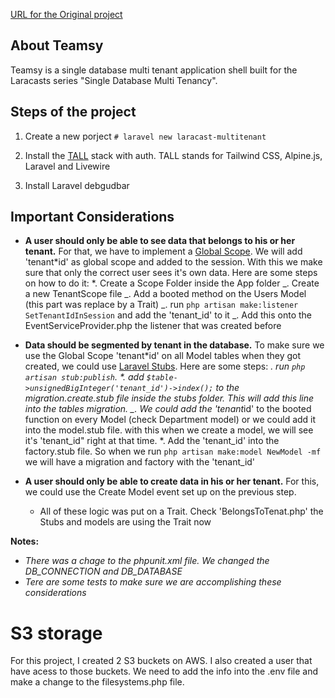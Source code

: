 [URL for the Original project](https://github.com/iAmKevinMcKee/teamsy)

## About Teamsy

Teamsy is a single database multi tenant application shell built for the Laracasts series "Single Database Multi Tenancy".

## Steps of the project

1. Create a new porject
   `# laravel new laracast-multitenant`

2. Install the [TALL](https://github.com/laravel-frontend-presets/tall) stack with auth. TALL stands for Tailwind CSS, Alpine.js, Laravel and Livewire

3. Install Laravel debgudbar

## Important Considerations

-   **A user should only be able to see data that belongs to his or her tenant.** For that, we have to implement a [Global Scope](https://laravel.com/docs/8.x/eloquent#global-scopes). We will add 'tenant*id' as global scope and added to the session. With this we make sure that only the correct user sees it's own data.
    Here are some steps on how to do it:
    *. Create a Scope Folder inside the App folder
    _. Create a new TenantScope file
    _. Add a booted method on the Users Model (this part was replace by a Trait)
    _. run `php artisan make:listener SetTenantIdInSession` and add the 'tenant_id' to it
    _. Add this onto the EventServiceProvider.php the listener that was created before

-   **Data should be segmented by tenant in the database.** To make sure we use the Global Scope 'tenant*id' on all Model tables when they got created, we could use [Laravel Stubs](https://laravel.com/docs/8.x/artisan#stub-customization). Here are some steps:
    *. run `php artisan stub:publish`.
    \*. add `$table->unsignedBigInteger('tenant_id')->index();` to the migration.create.stub file inside the stubs folder. This will add this line into the tables migration.
    \_. We could add the 'tenant*id' to the booted function on every Model (check Department model) or we could add it into the model.stub file. with this when we create a model, we will see it's 'tenant_id" right at that time.
    *. Add the 'tenant_id' into the factory.stub file. So when we run `php artisan make:model NewModel -mf` we will have a migration and factory with the 'tenant_id'

-   **A user should only be able to create data in his or her tenant.** For this, we could use the Create Model event set up on the previous step.
    -   All of these logic was put on a Trait. Check 'BelongsToTenat.php' the Stubs and models are using the Trait now

**Notes:**

-   _There was a chage to the phpunit.xml file. We changed the DB_CONNECTION and DB_DATABASE_
-   _Tere are some tests to make sure we are accomplishing these considerations_

# S3 storage

For this project, I created 2 S3 buckets on AWS. I also created a user that have acess to those buckets.
We need to add the info into the .env file and make a change to the filesystems.php file.
